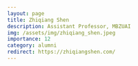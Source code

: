 ```yaml
---
layout: page
title: Zhiqiang Shen
description: Assistant Professor, MBZUAI
img: /assets/img/zhiqiang_shen.jpeg
importance: 12
category: alumni
redirect: https://zhiqiangshen.com/
---
```

